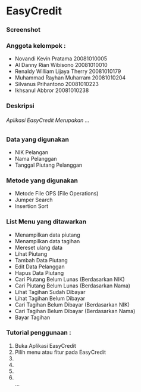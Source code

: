 
<h1>EasyCredit</h1>

<h3>Screenshot</h3>

    
<h3>Anggota kelompok :</h3>
<ul>
  <li>Novandi Kevin Pratama             20081010005</li>
  <li>Al Danny Rian Wibisono            20081010010</li>
  <li>Renaldy William Lijaya Therry	    20081010179</li>
  <li>Muhammad Rayhan Muharram          20081010204</li>
  <li>Silvanus Prihantono               20081010223</li> 
  <li>Ikhsanul Abbror                   20081010238</li>
</ul>
    
<h3>Deskripsi</h3>
<h6>Aplikasi EasyCredit Merupakan ... </h6>

<h3>Data yang digunakan</h3>
<ul>
  <li>NIK Pelangan</li>
  <li>Nama Pelanggan</li>
  <li>Tanggal Piutang Pelanggan</li>
</ul>
    
<h3>Metode yang digunakan</h3>
<ul>
  <li>Metode File OPS (File Operations)</li>
  <li>Jumper Search</li>
  <li>Insertion Sort</li>
</ul>

<h3>List Menu yang ditawarkan</h3>
<ul>
 <li>Menampilkan data piutang</li>
 <li>Menampilkan data tagihan</li>
 <li>Mereset ulang data</li>
 <li>Lihat Piutang</li>
 <li>Tambah Data Piutang</li>
 <li>Edit Data Pelanggan</li>
 <li>Hapus Data Piutang</li>
 <li>Cari Piutang Belum Lunas (Berdasarkan NIK)</li>
 <li>Cari Piutang Belum Lunas (Berdasarkan Nama)</li>
 <li>Lihat Tagihan Sudah Dibayar</li>
 <li>Lihat Tagihan Belum Dibayar</li>
 <li>Cari Tagihan Belum Dibayar (Berdasarkan NIK)</li>
 <li>Cari Tagihan Belum Dibayar (Berdasarkan Nama)</li>
 <li>Bayar Tagihan</li>
</ul>
    
<h3>Tutorial penggunaan :</h3>
<ol>
  <li>Buka Aplikasi EasyCredit</li>
  <li>Pilih menu atau fitur pada EasyCredit</li>
  <li></li>
  <li></li>
  <li></li> 
    <li></li>
  ...
</ol>
